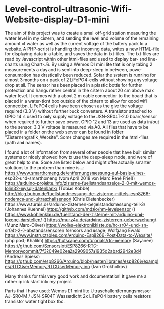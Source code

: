 # Level-control-ultrasonic-Wifi-Website-display-D1-mini

The aim of this project was to create a small off-grid station measuring the water level in my cistern, and sending the level and volume of the remaining amount of water as well as the current voltage of the battery pack to a website. A PHP-script is handling the incoming data, writes a new HTML-file for displaying data in a table, and saves the data in txt-files. The txt-files are read by Javascript within other html-files and used to display bar- and line-charts using Chart-JS. By using a Wemos D1 mini lite that is only taking 2 measurements a day and is sent into deep-sleep in between, power consumption has drastically been reduced. Sofar the system is running for almost 3 months on a pack of 2 LiFePO4-cells without showing any voltage drop at all. The sensor has been placed in a plastic bottle for further protection and hangs rather central in the cistern about 20 cm above max water level. It comes with a about 2 m cable connection to the board that is placed in a water-tight box outside of the cistern to allow for good wifi connection. LiFePO4 cells have been chosen as the give the voltage required (3.3 V) without further buck converters. A transistor attached to GPIO 14 is used to only supply voltage to the JSN-SR04T-2.0 board/sensor when required to further save power. GPIO 12 and 13 are used as data in/out to the sensor. 3.3 V voltage is measured via A0.
All files that have to be placed in a folder on the web server can be found in folder "Zisternengrafik_Website". Some changes are required in the html-files (path and names).

I found a lot of information from several other people that have built similar systems or nicely showed how to use the deep-sleep mode, and were of great help to me. Some are listed below and might offer actually smarter solutions to the problem than mine is...:
https://www.smarthomeng.de/entfernungsmessung-auf-basis-eines-esp32-und-smarthomeng (vom April 2018 von  Marc René Frieß)
https://arduino-projekte.info/zisterne-fuellstandsanzeige-2-0-mit-wemos-lolin32-mysql-datenbank/ (Tobias Kobbe)
http://blog.bubux.de/fuellstandmessung-der-zisterne-mittels-esp8266-nodemcu-und-ultraschallsensor/ (Chris Diefenbecker)
https://www.turais.de/arduino-zisternen-pegelstandsmessung-teil-3/ (Johannes Kuehnel)
https://github.com/mdzio/hm-levelsensor ()
https://www.kohlenklau.de/fuellstand-der-zisterne-mit-arduino-und-loxone-darstellen/ ()
https://munz4u.de/arduino-zisternen-ueberwachung/ (Munz Marc-Oliver)
https://wolles-elektronikkiste.de/hc-sr04-und-jsn-sr04t-2-0-abstandssensoren (sensors and usage; Wolfgang Ewald)
https://www.instructables.com/Arduino-Esp8266-Post-Data-to-Website/ (php post; Khalilm)
https://hutscape.com/tutorials/rtc-memory (Sayanee)
https://github.com/SensorsIot/ESP8266-RTC-Memory/commit/7f32049e02ea2a2909057a1935d2abad2942e3d4  (Andreas Spiess)
https://github.com/esp8266/Arduino/blob/master/libraries/esp8266/examples/RTCUserMemory/RTCUserMemory.ino (Ivan Grokhotkov)

Many thanks for this very good work and documentation! It gave me a rather quick start into my project.



Parts that I have used:
Wemos D1 mini lite
Ultraschallentfernungsmesser AJ-SR04M / JSN-SR04T Wasserdicht
2x LiFePO4 battery cells
resistors
transistor
water tight box
tbc.
